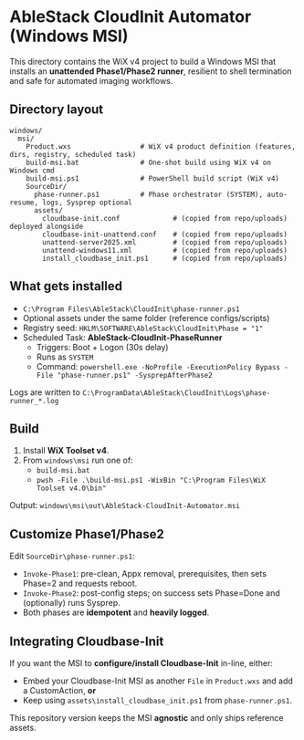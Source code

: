 # AbleStack CloudInit Automator (Windows MSI)

This directory contains the WiX v4 project to build a Windows MSI that
installs an **unattended Phase1/Phase2 runner**, resilient to shell termination
and safe for automated imaging workflows.

## Directory layout

```text
windows/
  msi/
    Product.wxs                 # WiX v4 product definition (features, dirs, registry, scheduled task)
    build-msi.bat               # One-shot build using WiX v4 on Windows cmd
    build-msi.ps1               # PowerShell build script (WiX v4)
    SourceDir/
      phase-runner.ps1          # Phase orchestrator (SYSTEM), auto-resume, logs, Sysprep optional
      assets/
        cloudbase-init.conf             # (copied from repo/uploads) deployed alongside
        cloudbase-init-unattend.conf    # (copied from repo/uploads)
        unattend-server2025.xml         # (copied from repo/uploads)
        unattend-windows11.xml          # (copied from repo/uploads)
        install_cloudbase_init.ps1      # (copied from repo/uploads)
```

## What gets installed

- `C:\Program Files\AbleStack\CloudInit\phase-runner.ps1`
- Optional assets under the same folder (reference configs/scripts)
- Registry seed: `HKLM\SOFTWARE\AbleStack\CloudInit\Phase = "1"`
- Scheduled Task: **AbleStack-CloudInit-PhaseRunner**
  - Triggers: Boot + Logon (30s delay)
  - Runs as `SYSTEM`
  - Command: `powershell.exe -NoProfile -ExecutionPolicy Bypass -File "phase-runner.ps1" -SysprepAfterPhase2`

Logs are written to `C:\ProgramData\AbleStack\CloudInit\Logs\phase-runner_*.log`

## Build

1. Install **WiX Toolset v4**.
2. From `windows\msi` run one of:
   - `build-msi.bat`
   - `pwsh -File .\build-msi.ps1 -WixBin "C:\Program Files\WiX Toolset v4.0\bin"`

Output: `windows\msi\out\AbleStack-CloudInit-Automator.msi`

## Customize Phase1/Phase2

Edit `SourceDir\phase-runner.ps1`:
- `Invoke-Phase1`: pre-clean, Appx removal, prerequisites, then sets Phase=2 and requests reboot.
- `Invoke-Phase2`: post-config steps; on success sets Phase=Done and (optionally) runs Sysprep.
- Both phases are **idempotent** and **heavily logged**.

## Integrating Cloudbase-Init

If you want the MSI to **configure/install Cloudbase-Init** in-line, either:
- Embed your Cloudbase-Init MSI as another `File` in `Product.wxs` and add a CustomAction, **or**
- Keep using `assets\install_cloudbase_init.ps1` from `phase-runner.ps1`.

This repository version keeps the MSI **agnostic** and only ships reference assets.